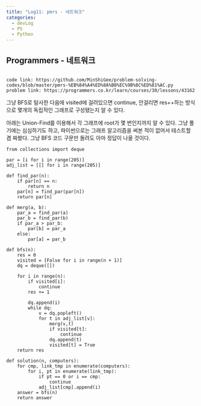 ```yaml
---
title: "Log11: pmrs - 네트워크"
categories:
  - devLog
  - PS
  - Python
---
```

## Programmers - 네트워크

```

code link: https://github.com/MinShiGee/problem-solving-codes/blob/master/pmrs-%EB%84%A4%ED%8A%B8%EC%9B%8C%ED%81%AC.py
problem link: https://programmers.co.kr/learn/courses/30/lessons/43162

```
그냥 BFS로 탐사한 다음에 visited에 걸려있으면 continue, 안걸리면 res++하는 방식으로 몇개의 독립적인 그래프로 구성됐는지 알 수 있다.

아래는 Union-Find를 이용해서 각 그래프에 root가 몇 번인지까지 알 수 있다. 그냥 풀기에는 심심하기도 하고, 파이썬으로는 그래프 알고리즘을 써본 적이 없어서 테스트할 겸 짜봤다. 그냥 BFS 코드 구문만 돌려도 아마 정답이 나올 것이다.

```
from collections import deque

par = [i for i in range(205)]
adj_list = [[] for i in range(205)]

def find_par(n):
    if par[n] == n:
        return n
    par[n] = find_par(par[n])
    return par[n] 

def merg(a, b):
    par_a = find_par(a)
    par_b = find_par(b)
    if par_a > par_b:
        par[b] = par_a
    else:
        par[a] = par_b
    
def bfs(n):
    res = 0
    visited = [False for i in range(n + 1)]
    dq = deque([])
    
    for i in range(n):
        if visited[i]:
            continue
        res += 1
        
        dq.append(i)
        while dq:
            v = dq.popleft()
            for t in adj_list[v]:
                merg(v,t)
                if visited[t]:
                    continue
                dq.append(t)
                visited[t] = True
    return res
    
def solution(n, computers):
    for cmp, link_tmp in enumerate(computers):
        for i, pt in enumerate(link_tmp):
            if pt == 0 or i == cmp:
                continue
            adj_list[cmp].append(i)
    answer = bfs(n)
    return answer
```